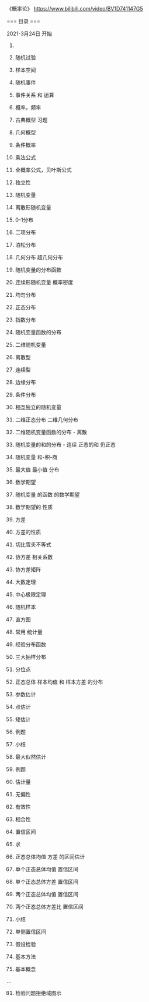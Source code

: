 
《概率论》 
https://www.bilibili.com/video/BV1D741147G5

=== 目录 ===

2021-3月24日 开始

1.
2. 随机试验
3. 样本空间
4. 随机事件
5. 事件关系 和 运算
6. 概率，频率
7. 古典概型 习题
8. 几何概型
9. 条件概率
10. 乘法公式
11. 全概率公式，贝叶斯公式
12. 独立性

13. 随机变量
14. 离散形随机变量 
15. 0-1分布
16. 二项分布
17. 泊松分布
18. 几何分布 超几何分布

19. 随机变量的分布函数
20. 连续形随机变量 概率密度
21. 均匀分布
22. 正态分布
23. 指数分布
24. 随机变量函数的分布

25. 二维随机变量
26. 离散型
27. 连续型
28. 边缘分布
29. 条件分布
30. 相互独立的随机变量
31. 二维正态分布 二维几何分布
32. 二维随机变量函数的分布 - 离散

33. 随机变量的和的分布 - 连续
    正态的和 仍正态
34. 随机变量 和-积-商
35. 最大值 最小值 分布
36. 数学期望
37. 随机变量 的函数 的数学期望
38. 数学期望的 性质
39. 方差
40. 方差的性质
41. 切比雪夫不等式
42. 协方差 相关系数
43. 协方差矩阵
44. 大数定理
45. 中心极限定理
46. 随机样本
47. 直方图
48. 常用 统计量
49. 经验分布函数

50. 三大抽样分布
51. 分位点
52. 正态总体 样本均值 和 样本方差 的分布
53. 参数估计
54. 点估计
55. 矩估计
56. 例题
57. 小结
58. 最大似然估计
59. 例题
60. 估计量
61. 无偏性
62. 有效性
63. 相合性
64. 置信区间
65. 求
66. 正态总体均值 方差 的区间估计
67. 单个正态总体均值 置信区间
68. 单个正态总体方差 置信区间
69. 两个正态总体均值 置信区间
70. 两个正态总体方差比 置信区间
71. 小结
72. 单侧置信区间
73. 假设检验
74. 基本方法
75. 基本概念

...


81. 检验问题拒绝域图示








